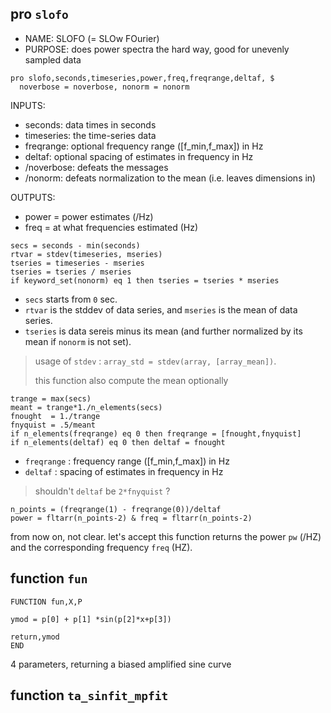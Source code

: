 
## pro `slofo`

- NAME: SLOFO (= SLOw FOurier)
- PURPOSE: does power spectra the hard way, good for unevenly sampled data

```
pro slofo,seconds,timeseries,power,freq,freqrange,deltaf, $
  noverbose = noverbose, nonorm = nonorm
```

INPUTS:
- seconds: data times in seconds
- timeseries: the time-series data 
- freqrange: optional frequency range ([f_min,f_max]) in Hz 
- deltaf: optional spacing of estimates in frequency in Hz 
- /noverbose: defeats the messages
- /nonorm: defeats normalization to the mean (i.e. leaves dimensions in)

OUTPUTS:
- power = power estimates (/Hz)
- freq = at what frequencies estimated (Hz)

```
secs = seconds - min(seconds)
rtvar = stdev(timeseries, mseries)
tseries = timeseries - mseries 
tseries = tseries / mseries
if keyword_set(nonorm) eq 1 then tseries = tseries * mseries
```
- `secs` starts from `0` sec.
- `rtvar` is the stddev of data series, and `mseries` is the mean of data series.
- `tseries` is data sereis minus its mean (and further normalized by its mean if `nonorm` is not set).

> usage of `stdev` : `array_std = stdev(array, [array_mean])`.  
> 
> this function also compute the mean optionally

```
trange = max(secs) 
meant = trange*1./n_elements(secs)
fnought  = 1./trange
fnyquist = .5/meant 
if n_elements(freqrange) eq 0 then freqrange = [fnought,fnyquist]
if n_elements(deltaf) eq 0 then deltaf = fnought
```

- `freqrange` : frequency range ([f_min,f_max]) in Hz 
- `deltaf` : spacing of estimates in frequency in Hz

> shouldn't `deltaf` be `2*fnyquist` ?

```
n_points = (freqrange(1) - freqrange(0))/deltaf
power = fltarr(n_points-2) & freq = fltarr(n_points-2)
```

from now on, not clear. let's accept this function returns the power `pw` (/HZ) and the corresponding frequency `freq` (HZ).

## function `fun`

```
FUNCTION fun,X,P

ymod = p[0] + p[1] *sin(p[2]*x+p[3])

return,ymod
END
```

4 parameters, returning a biased amplified sine curve

## function `ta_sinfit_mpfit`

